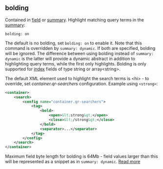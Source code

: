 ## bolding

Contained in [field](https://docs.vespa.ai/en/reference/schema-reference.html#field) or [summary](https://docs.vespa.ai/en/reference/schema-reference.html#summary). Highlight matching query terms in the [summary](https://docs.vespa.ai/en/reference/schema-reference.html#summary):

```
bolding: on
```

The default is no bolding, set `bolding: on` to enable it. Note that this command is overridden by `summary: dynamic`. If both are specified, bolding will be ignored. The difference between using bolding instead of `summary: dynamic` is the latter will provide a dynamic abstract in addition to highlighting query terms, while the first only highlights. Bolding is only supported for [index](https://docs.vespa.ai/en/reference/schema-reference.html#indexing-index) fields of type string or array\<string\>.

The default XML element used to highlight the search terms is \<hi\> - to override, set *container.qr-searchers* configuration. Example using `<strong>`:


```xml
<container>
    <search>
        <config name="container.qr-searchers">
            <tag>
                <bold>
                    <open>&lt;strong&gt;</open>
                    <close>&lt;/strong&gt;</close>
                </bold>
                <separator>...</separator>
            </tag>
        </config>
    </search>
</container>

```


Maximum field byte length for bolding is 64Mb - field values larger than this will be represented as a snippet as in `summary: dynamic`.
[Read more](https://docs.vespa.ai/en/reference/schema-reference.html#bolding)
